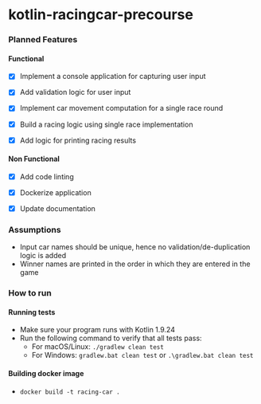 # kotlin-racingcar-precourse


### Planned Features

#### Functional

- [x] Implement a console application for capturing user input 
- [x] Add validation logic for user input
- [x] Implement car movement computation for a single race round
- [x] Build a racing logic using single race implementation
- [x] Add logic for printing racing results


#### Non Functional

- [x] Add code linting
- [x] Dockerize application
- [x] Update documentation


### Assumptions

- Input car names should be unique, hence no validation/de-duplication logic is added
- Winner names are printed in the order in which they are entered in the game

### How to run

#### Running tests

- Make sure your program runs with Kotlin 1.9.24
- Run the following command to verify that all tests pass:
  - For macOS/Linux: `./gradlew clean test`
  - For Windows: `gradlew.bat clean test` or `.\gradlew.bat clean test`

#### Building docker image

- `docker build -t racing-car .`
